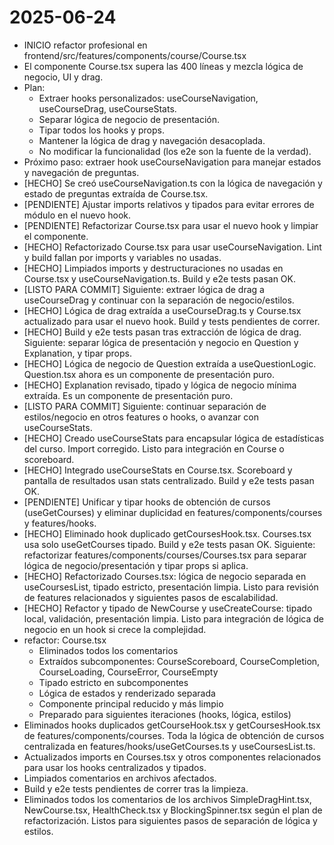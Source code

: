 # 2025-06-24

- INICIO refactor profesional en frontend/src/features/components/course/Course.tsx
- El componente Course.tsx supera las 400 líneas y mezcla lógica de negocio, UI y drag.
- Plan:
  - Extraer hooks personalizados: useCourseNavigation, useCourseDrag, useCourseStats.
  - Separar lógica de negocio de presentación.
  - Tipar todos los hooks y props.
  - Mantener la lógica de drag y navegación desacoplada.
  - No modificar la funcionalidad (los e2e son la fuente de la verdad).
- Próximo paso: extraer hook useCourseNavigation para manejar estados y navegación de preguntas.
- [HECHO] Se creó useCourseNavigation.ts con la lógica de navegación y estado de preguntas extraída de Course.tsx.
- [PENDIENTE] Ajustar imports relativos y tipados para evitar errores de módulo en el nuevo hook.
- [PENDIENTE] Refactorizar Course.tsx para usar el nuevo hook y limpiar el componente.
- [HECHO] Refactorizado Course.tsx para usar useCourseNavigation. Lint y build fallan por imports y variables no usadas.
- [HECHO] Limpiados imports y destructuraciones no usadas en Course.tsx y useCourseNavigation.ts. Build y e2e tests pasan OK.
- [LISTO PARA COMMIT] Siguiente: extraer lógica de drag a useCourseDrag y continuar con la separación de negocio/estilos.
- [HECHO] Lógica de drag extraída a useCourseDrag.ts y Course.tsx actualizado para usar el nuevo hook. Build y tests pendientes de correr.
- [HECHO] Build y e2e tests pasan tras extracción de lógica de drag. Siguiente: separar lógica de presentación y negocio en Question y Explanation, y tipar props.
- [HECHO] Lógica de negocio de Question extraída a useQuestionLogic. Question.tsx ahora es un componente de presentación puro.
- [HECHO] Explanation revisado, tipado y lógica de negocio mínima extraída. Es un componente de presentación puro.
- [LISTO PARA COMMIT] Siguiente: continuar separación de estilos/negocio en otros features o hooks, o avanzar con useCourseStats.
- [HECHO] Creado useCourseStats para encapsular lógica de estadísticas del curso. Import corregido. Listo para integración en Course o scoreboard.
- [HECHO] Integrado useCourseStats en Course.tsx. Scoreboard y pantalla de resultados usan stats centralizado. Build y e2e tests pasan OK.
- [PENDIENTE] Unificar y tipar hooks de obtención de cursos (useGetCourses) y eliminar duplicidad en features/components/courses y features/hooks.
- [HECHO] Eliminado hook duplicado getCoursesHook.tsx. Courses.tsx usa solo useGetCourses tipado. Build y e2e tests pasan OK. Siguiente: refactorizar features/components/courses/Courses.tsx para separar lógica de negocio/presentación y tipar props si aplica.
- [HECHO] Refactorizado Courses.tsx: lógica de negocio separada en useCoursesList, tipado estricto, presentación limpia. Listo para revisión de features relacionados y siguientes pasos de escalabilidad.
- [HECHO] Refactor y tipado de NewCourse y useCreateCourse: tipado local, validación, presentación limpia. Listo para integración de lógica de negocio en un hook si crece la complejidad.
- refactor: Course.tsx
  - Eliminados todos los comentarios
  - Extraídos subcomponentes: CourseScoreboard, CourseCompletion, CourseLoading, CourseError, CourseEmpty
  - Tipado estricto en subcomponentes
  - Lógica de estados y renderizado separada
  - Componente principal reducido y más limpio
  - Preparado para siguientes iteraciones (hooks, lógica, estilos)
- Eliminados hooks duplicados getCourseHook.tsx y getCoursesHook.tsx de features/components/courses. Toda la lógica de obtención de cursos centralizada en features/hooks/useGetCourses.ts y useCoursesList.ts.
- Actualizados imports en Courses.tsx y otros componentes relacionados para usar los hooks centralizados y tipados.
- Limpiados comentarios en archivos afectados.
- Build y e2e tests pendientes de correr tras la limpieza.
- Eliminados todos los comentarios de los archivos SimpleDragHint.tsx, NewCourse.tsx, HealthCheck.tsx y BlockingSpinner.tsx según el plan de refactorización. Listos para siguientes pasos de separación de lógica y estilos.
